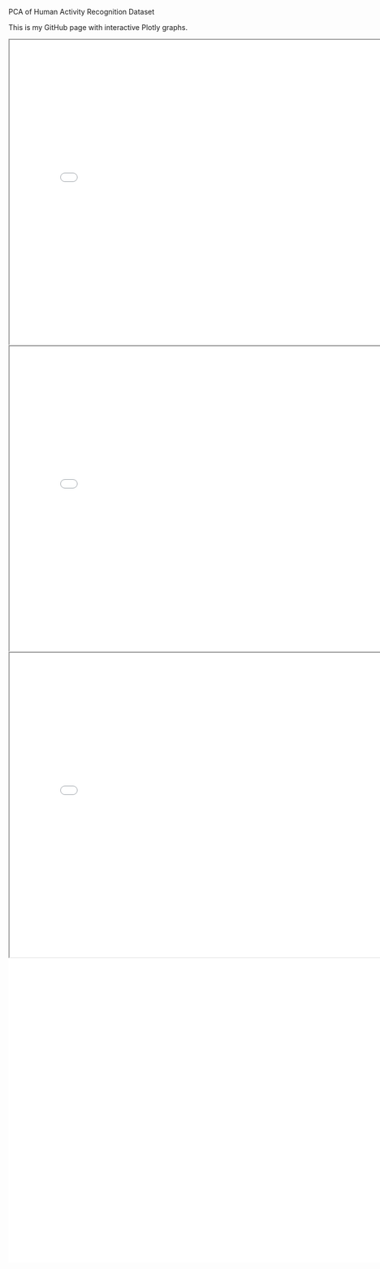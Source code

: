 PCA of Human Activity Recognition Dataset

This is my GitHub page with interactive Plotly graphs.    


<iframe src="Histogram.html" width="800" height="600"></iframe>


<iframe src="Histo_MP.html" width="800" height="600"></iframe>

<div align="left">
<iframe src="Scree_Plot.html" width="800" height="600"></iframe>
</div>

<div align="left">
    <iframe src="PC_Plots.html" width="2400" height="600" style="border: none; float: left;"></iframe>
</div>
